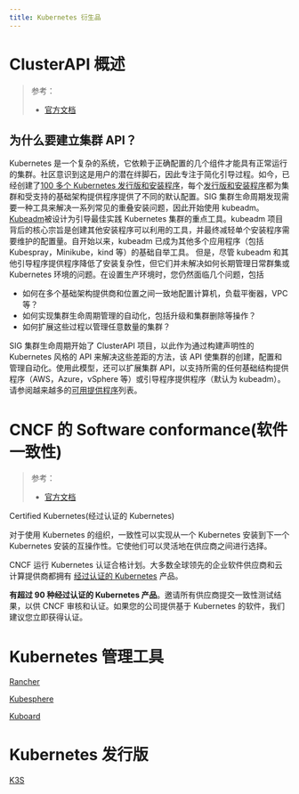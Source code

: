 ```yaml
---
title: Kubernetes 衍生品
---
```


# ClusterAPI 概述

> 参考：
>
> - [官方文档](https://cluster-api.sigs.k8s.io/)

## 为什么要建立集群 API？

Kubernetes 是一个复杂的系统，它依赖于正确配置的几个组件才能具有正常运行的集群。社区意识到这是用户的潜在绊脚石，因此专注于简化引导过程。如今，已经创建了[100 多个 Kubernetes 发行版和安装程序](https://www.cncf.io/certification/software-conformance/)，每个[发行版和安装程序](https://www.cncf.io/certification/software-conformance/)都为集群和受支持的基础架构提供程序提供了不同的默认配置。SIG 集群生命周期发现需要一种工具来解决一系列常见的重叠安装问题，因此开始使用 kubeadm。
[Kubeadm](https://kubernetes.io/docs/reference/setup-tools/kubeadm/kubeadm/)被设计为引导最佳实践 Kubernetes 集群的重点工具。kubeadm 项目背后的核心宗旨是创建其他安装程序可以利用的工具，并最终减轻单个安装程序需要维护的配置量。自开始以来，kubeadm 已成为其他多个应用程序（包括 Kubespray，Minikube，kind 等）的基础自举工具。
但是，尽管 kubeadm 和其他引导程序提供程序降低了安装复杂性，但它们并未解决如何长期管理日常群集或 Kubernetes 环境的问题。在设置生产环境时，您仍然面临几个问题，包括

- 如何在多个基础架构提供商和位置之间一致地配置计算机，负载平衡器，VPC 等？
- 如何实现集群生命周期管理的自动化，包括升级和集群删除等操作？
- 如何扩展这些过程以管理任意数量的集群？

SIG 集群生命周期开始了 ClusterAPI 项目，以此作为通过构建声明性的 Kubernetes 风格的 API 来解决这些差距的方法，该 API 使集群的创建，配置和管理自动化。使用此模型，还可以扩展集群 API，以支持所需的任何基础结构提供程序（AWS，Azure，vSphere 等）或引导程序提供程序（默认为 kubeadm）。请参阅越来越多的[可用提供程序](https://cluster-api.sigs.k8s.io/reference/providers.html)列表。

# CNCF 的 Software conformance(软件一致性)

> 参考：
>
> - [官方文档](https://www.cncf.io/certification/software-conformance/)

Certified Kubernetes(经过认证的 Kubernetes)

对于使用 Kubernetes 的组织，一致性可以实现从一个 Kubernetes 安装到下一个 Kubernetes 安装的互操作性。它使他们可以灵活地在供应商之间进行选择。

CNCF 运行 Kubernetes 认证合格计划。大多数全球领先的企业软件供应商和云计算提供商都拥有 [经过认证的 Kubernetes](https://www.cncf.io/certification/software-conformance/#logos) 产品。

**有超过 90 种经过认证的 Kubernetes 产品**。邀请所有供应商提交一致性测试结果，以供 CNCF 审核和认证。如果您的公司提供基于 Kubernetes 的软件，我们建议您立即获得认证。

# Kubernetes 管理工具

[Rancher](/docs/10.云原生/Kubernetes/Kubernetes%20衍生品/Rancher/Rancher.md)

[Kubesphere](/docs/10.云原生/Kubernetes/Kubernetes%20衍生品/Kubesphere/Kubesphere.md)

[Kuboard](https://github.com/eip-work/kuboard-press)

# Kubernetes 发行版

[K3S](/docs/10.云原生/Kubernetes/Kubernetes%20衍生品/K3S/K3S.md)
